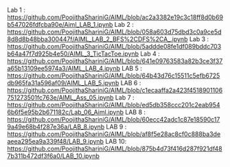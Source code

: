 Lab 1 : https://github.com/PoojithaShariniG/AIML/blob/ac2a3382e19c3c18ff8d0b69b547026fdfcba90e/Aiml_LAB_1.ipynb
Lab 2 : https://github.com/PoojithaShariniG/AIML/blob/058a603d75dbd3c0a9ce5d8d8d8b48bba300447f/AIML_LAB_2_BFS%2CDFS%2CA_.ipynb
Lab 3 : https://github.com/PoojithaShariniG/AIML/blob/5addde08fe1df089bddc703b64a47f7d925b4e50/AIML_3_TicTacToe.ipynb
Lab 4 : https://github.com/PoojithaShariniG/AIML/blob/641e09763583a82b3ce3f37a65b13109ee5974a3/AIML_LAB_4.ipynb
LAB 5 : https://github.com/PoojithaShariniG/AIML/blob/64b43d76c15511c5efb6725db965fa31a596af09/AIML_LAB_5.ipynb
LAB 6 : https://github.com/PoojithaShariniG/AIML/blob/c1ecaaffa2a423f4518901106751273501fc763e/AIML_Ass_05.ipynb
Lab 7 : https://github.com/PoojithaShariniG/AIML/blob/ed5db358ccc201c2eab9546b6f5e95b2b671182c/Lab_06_Aiml.ipynb
LAB 8 : https://github.com/PoojithaShariniG/AIML/blob/60ecc42adc1c87e18590c179a49e68b4f287e36a/LAB_8.ipynb
LAB 9 : https://github.com/PoojithaShariniG/AIML/blob/af8f5e28ac8cf0c888ba3deaeea295ea9a339f48/LAB_9.ipynb
LAB 10: https://github.com/PoojithaShariniG/AIML/blob/875b4d73f416d287f921df487b311b472df3f6a0/LAB_10.ipynb
